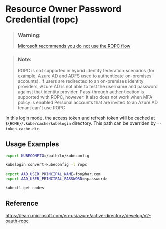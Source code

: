 # Resource Owner Password Credential (ropc)

> ### Warning: 
> [Microsoft recommends you do not use the ROPC flow](https://learn.microsoft.com/en-us/azure/active-directory/develop/v2-oauth-ropc)

> ### Note: 
> ROPC is not supported in hybrid identity federation scenarios (for example, Azure AD and ADFS used to authenticate on-premises accounts). If users are redirected to an on-premises identity providers, Azure AD is not able to test the username and password against that identity provider. Pass-through authentication is supported with ROPC, however.
> It also does not work when MFA policy is enabled
> Personal accounts that are invited to an Azure AD tenant can't use ROPC

In this login mode, the access token and refresh token will be cached at `${HOME}/.kube/cache/kubelogin` directory. This path can be overriden by `--token-cache-dir`.

## Usage Examples

```sh
export KUBECONFIG=/path/to/kubeconfig

kubelogin convert-kubeconfig -l ropc

export AAD_USER_PRINCIPAL_NAME=foo@bar.com
export AAD_USER_PRINCIPAL_PASSWORD=<password>

kubectl get nodes
```

## Reference

https://learn.microsoft.com/en-us/azure/active-directory/develop/v2-oauth-ropc
